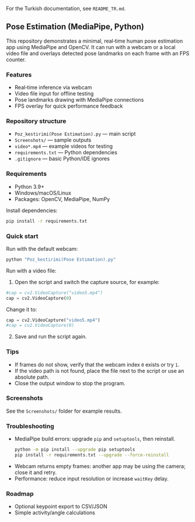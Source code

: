 For the Turkish documentation, see `README_TR.md`.

## Pose Estimation (MediaPipe, Python)

This repository demonstrates a minimal, real‑time human pose estimation app using MediaPipe and OpenCV. It can run with a webcam or a local video file and overlays detected pose landmarks on each frame with an FPS counter.

### Features
- Real‑time inference via webcam
- Video file input for offline testing
- Pose landmarks drawing with MediaPipe connections
- FPS overlay for quick performance feedback

### Repository structure
- `Poz_kestirimi(Pose Estimation).py` — main script
- `Screenshots/` — sample outputs
- `video*.mp4` — example videos for testing
- `requirements.txt` — Python dependencies
- `.gitignore` — basic Python/IDE ignores

### Requirements
- Python 3.9+
- Windows/macOS/Linux
- Packages: OpenCV, MediaPipe, NumPy

Install dependencies:
```bash
pip install -r requirements.txt
```

### Quick start
Run with the default webcam:
```bash
python "Poz_kestirimi(Pose Estimation).py"
```

Run with a video file:
1) Open the script and switch the capture source, for example:
```python
#cap = cv2.VideoCapture("video5.mp4")
cap = cv2.VideoCapture(0)
```
Change it to:
```python
cap = cv2.VideoCapture("video5.mp4")
#cap = cv2.VideoCapture(0)
```
2) Save and run the script again.

### Tips
- If frames do not show, verify that the webcam index `0` exists or try `1`.
- If the video path is not found, place the file next to the script or use an absolute path.
- Close the output window to stop the program.

### Screenshots
See the `Screenshots/` folder for example results.

### Troubleshooting
- MediaPipe build errors: upgrade `pip` and `setuptools`, then reinstall.
  ```bash
  python -m pip install --upgrade pip setuptools
  pip install -r requirements.txt --upgrade --force-reinstall
  ```
- Webcam returns empty frames: another app may be using the camera; close it and retry.
- Performance: reduce input resolution or increase `waitKey` delay.

### Roadmap
- Optional keypoint export to CSV/JSON
- Simple activity/angle calculations

